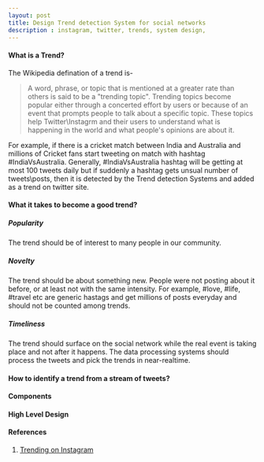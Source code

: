 ```yaml
---
layout: post
title: Design Trend detection System for social networks
description : instagram, twitter, trends, system design,
---
```


#### What is a Trend?

The Wikipedia defination of a trend is-

> A word, phrase, or topic that is mentioned at a greater rate than others is said to be a "trending topic". Trending topics become popular either through a concerted effort by users or because of an event that prompts people to talk about a specific topic. These topics help Twitter\Instagrm and their users to understand what is happening in the world and what people's opinions are about it.

For example, if there is a cricket match between India and Australia and millions of Cricket fans start tweeting on match with hashtag #IndiaVsAustralia. Generally, #IndiaVsAustralia hashtag will be getting at most 100 tweets daily but if suddenly a hashtag gets unsual number of tweets\posts, then it is detected by the Trend detection Systems and added as a trend on twitter site.

#### What it takes to become a good trend?

##### Popularity 
The trend should be of interest to many people in our community. 

##### Novelty 
The trend should be about something new. People were not posting about it before, or at least not with the same intensity. For example, #love, #life, #travel etc are generic hastags and get millions of posts everyday and should not be counted among trends.

##### Timeliness 
The trend should surface on the social network while the real event is taking place and not after it happens. The data processing systems should process the tweets and pick the trends in near-realtime.

#### How to identify a trend from a stream of tweets?

#### Components

#### High Level Design

#### References
1. [Trending on Instagram](https://instagram-engineering.com/trending-on-instagram-b749450e6d93#8ddd "trending")
